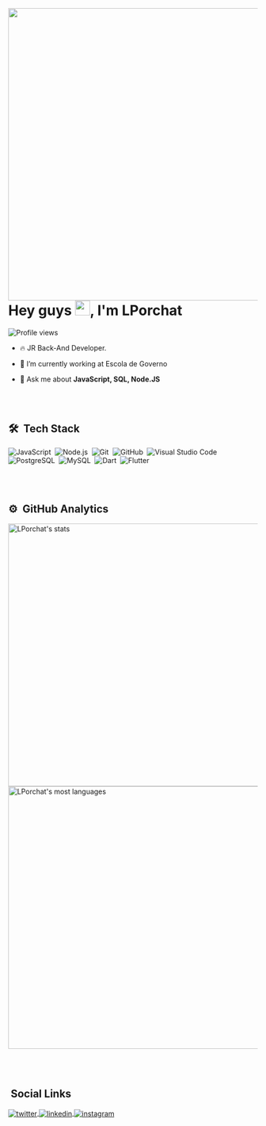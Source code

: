 
<img align="right" height="590em" src="https://raw.githubusercontent.com/gist/Lporchat/b20012f2649da286e82d9b052d7db2eb/raw/f1be5c76a71d7323d7f776ca1add5bd1ce911874/githubcard.svg"/>
<h1 align="left">Hey guys <img src="https://raw.githubusercontent.com/kaueMarques/kaueMarques/master/hi.gif" width="30px">, I'm LPorchat</h1>
<p align="left"> <img src="https://komarev.com/ghpvc/?username=Lporchat&color=blueviolet" alt="Profile views" /> </p>

- 🔥 JR Back-And Developer. 

- 🔭 I’m currently working at Escola de Governo

- 💬 Ask me about **JavaScript, SQL, Node.JS**

<br><br>

## 🛠 &nbsp;Tech Stack

![JavaScript](https://img.shields.io/badge/-JavaScript-05122A?style=flat&logo=javascript&color=blueviolet)&nbsp;
![Node.js](https://img.shields.io/badge/-Node.js-05122A?style=flat&logo=node.js&color=blueviolet)&nbsp;
![Git](https://img.shields.io/badge/-Git-05122A?style=flat&logo=git&color=blueviolet)&nbsp;
![GitHub](https://img.shields.io/badge/-GitHub-05122A?style=flat&logo=github&color=blueviolet)&nbsp;
![Visual Studio Code](https://img.shields.io/badge/-Visual%20Studio%20Code-05122A?style=flat&logo=visual-studio-code&logoColor=007ACC&color=blueviolet)&nbsp;
![PostgreSQL](https://img.shields.io/badge/-PostgreSQL-05122A?style=flat&logo=postgresql&color=blueviolet)&nbsp;
![MySQL](https://img.shields.io/badge/-MySQL-05122A?style=flat&logo=mysql&color=blueviolet)&nbsp;
![Dart](https://img.shields.io/badge/-Dart-05122A?style=flat&logo=dart&color=blueviolet)&nbsp;
![Flutter](https://img.shields.io/badge/-Flutter-05122A?style=flat&logo=flutter&color=blueviolet)&nbsp;

<br><br>

## ⚙️ &nbsp;GitHub Analytics

<p align="left">
<img width="530em" src="https://github-readme-stats.vercel.app/api?username=Lporchat&show_icons=true&theme=midnight-purple" alt="LPorchat's stats"/>
<img width="530em" src="https://github-readme-stats.vercel.app/api/top-langs/?username=Lporchat&theme=midnight-purple" alt="LPorchat's most languages"/>
</p>

<br><br>

##  &nbsp;Social Links
<a href="https://twitter.com/LPorchatDev" target="_blank">
  <img align="center" src="https://img.shields.io/badge/-LPorchatDev-05122A?style=flat&logo=twitter" alt="twitter"/>  
</a>
<a href="https://www.linkedin.com/in/lporchat/" target="_blank">
  <img align="center" src="https://img.shields.io/badge/-LPorchat-05122A?style=flat&logo=linkedin" alt="linkedin"/>
</a>
<a href="https://www.instagram.com/lporchat/" target="_blank">
 <img align="center" src="https://img.shields.io/badge/-LPorchat-05122A?style=flat&logo=instagram" alt="instagram"/>
</a>
</p>

<!--<img width="500em" src="https://github-readme-twitter-gazf.vercel.app/api?id=maykbrito&layout=wide&show_reply=off&show_retweet=off" />

**maykbrito/maykbrito** is a ✨ _special_ ✨ repository because its `README.md` (this file) appears on your GitHub profile.

Here are some ideas to get you started:

- 🔭 I’m currently working on ...
- 🌱 I’m currently learning ...
- 👯 I’m looking to collaborate on ...
- 🤔 I’m looking for help with ...
- 💬 Ask me about ...
- 📫 How to reach me: ...
- 😄 Pronouns: ...
- ⚡ Fun fact: ...
-->
